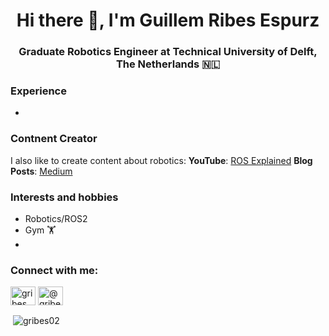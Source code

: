 <!--
**gribes02/gribes02** is a ✨ _special_ ✨ repository because its `README.md` (this file) appears on your GitHub profile.

Here are some ideas to get you started:

- 🔭 I’m currently working on ...
- 🌱 I’m currently learning ...
- 👯 I’m looking to collaborate on ...
- 🤔 I’m looking for help with ...
- 💬 Ask me about ...
- 📫 How to reach me: ...
- 😄 Pronouns: ...
- ⚡ Fun fact: ...
-->
<h1 align="center">Hi there 👋, I'm Guillem Ribes Espurz</h1>
<h3 align="center">Graduate Robotics Engineer at Technical University of Delft, The Netherlands 🇳🇱</h3>

### Experience
* 

### Contnent Creator
I also like to create content about robotics:
**YouTube**: [ROS Explained](https://youtube.com/@rosexplained?si=XZ7Td6RD472UWPWn)
**Blog Posts**: [Medium](https://medium.com/@gribes03)

### Interests and hobbies
- Robotics/ROS2
- Gym 🏋️
- 


<h3 align="left">Connect with me:</h3>
<p align="left">
<a href="https://www.linkedin.com/in/guillem-ribes-espurz/" target="blank"><img align="center" src="https://raw.githubusercontent.com/rahuldkjain/github-profile-readme-generator/master/src/images/icons/Social/linked-in-alt.svg" alt="gribes" height="30" width="40" /></a>
<a href="https://medium.com/@gribes03" target="blank"><img align="center" src="https://raw.githubusercontent.com/rahuldkjain/github-profile-readme-generator/master/src/images/icons/Social/medium.svg" alt="@gribes03" height="30" width="40" /></a>
</p>

<p>&nbsp;<img align="center" src="https://github-readme-stats.vercel.app/api?username=gribes02&show_icons=true&locale=en" alt="gribes02" /></p>
